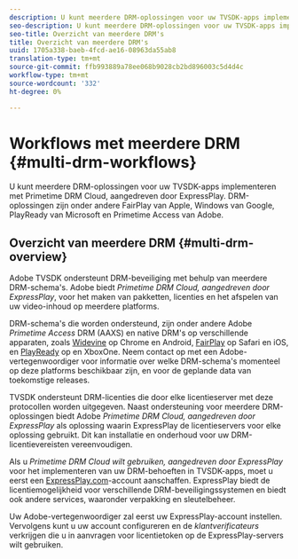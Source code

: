 ```yaml
---
description: U kunt meerdere DRM-oplossingen voor uw TVSDK-apps implementeren met Primetime DRM Cloud, aangedreven door ExpressPlay. DRM-oplossingen zijn onder andere FairPlay van Apple, Windows van Google, PlayReady van Microsoft en Primetime Access van Adobe.
seo-description: U kunt meerdere DRM-oplossingen voor uw TVSDK-apps implementeren met Primetime DRM Cloud, aangedreven door ExpressPlay. DRM-oplossingen zijn onder andere FairPlay van Apple, Windows van Google, PlayReady van Microsoft en Primetime Access van Adobe.
seo-title: Overzicht van meerdere DRM's
title: Overzicht van meerdere DRM's
uuid: 1705a338-baeb-4fcd-ae16-08963da55ab8
translation-type: tm+mt
source-git-commit: ffb993889a78ee068b9028cb2bd896003c5d4d4c
workflow-type: tm+mt
source-wordcount: '332'
ht-degree: 0%

---
```



# Workflows met meerdere DRM {#multi-drm-workflows}

U kunt meerdere DRM-oplossingen voor uw TVSDK-apps implementeren met Primetime DRM Cloud, aangedreven door ExpressPlay. DRM-oplossingen zijn onder andere FairPlay van Apple, Windows van Google, PlayReady van Microsoft en Primetime Access van Adobe.

## Overzicht van meerdere DRM {#multi-drm-overview}

Adobe TVSDK ondersteunt DRM-beveiliging met behulp van meerdere DRM-schema&#39;s. Adobe biedt *Primetime DRM Cloud, aangedreven door ExpressPlay*, voor het maken van pakketten, licenties en het afspelen van uw video-inhoud op meerdere platforms.

DRM-schema&#39;s die worden ondersteund, zijn onder andere Adobe *Primetime Access* DRM (AAXS) en native DRM&#39;s op verschillende apparaten, zoals [Widevine](https://www.widevine.com) op Chrome en Android, [FairPlay](https://developer.apple.com/streaming/fps/) op Safari en iOS, en [PlayReady](https://www.microsoft.com/playready/) op en XboxOne. Neem contact op met een Adobe-vertegenwoordiger voor informatie over welke DRM-schema&#39;s momenteel op deze platforms beschikbaar zijn, en voor de geplande data van toekomstige releases.

TVSDK ondersteunt DRM-licenties die door elke licentieserver met deze protocollen worden uitgegeven. Naast ondersteuning voor meerdere DRM-oplossingen biedt Adobe *Primetime DRM Cloud, aangedreven door ExpressPlay* als oplossing waarin ExpressPlay de licentieservers voor elke oplossing gebruikt. Dit kan installatie en onderhoud voor uw DRM-licentievereisten vereenvoudigen.

Als u *Primetime DRM Cloud wilt gebruiken, aangedreven door ExpressPlay* voor het implementeren van uw DRM-behoeften in TVSDK-apps, moet u eerst een [ExpressPlay.com](https://www.expressplay.com)-account aanschaffen. ExpressPlay biedt de licentiemogelijkheid voor verschillende DRM-beveiligingssystemen en biedt ook andere services, waaronder verpakking en sleutelbeheer.

Uw Adobe-vertegenwoordiger zal eerst uw ExpressPlay-account instellen. Vervolgens kunt u uw account configureren en de *klantverificateurs* verkrijgen die u in aanvragen voor licentietoken op de ExpressPlay-servers wilt gebruiken.